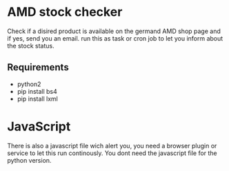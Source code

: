 # AMD stock checker

Check if a disired product is available on the germand AMD shop page and if yes, send you an email. run this as task or cron job to let you inform about the stock status.

## Requirements
- python2
- pip install bs4
- pip install lxml

# JavaScript
There is also a javascript file wich alert you, you need a browser plugin or service to let this run continously.
You dont need the javascript file for the python version.
